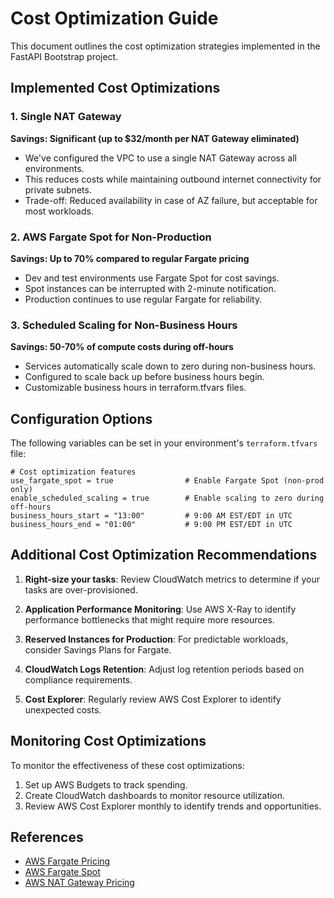 # Cost Optimization Guide

This document outlines the cost optimization strategies implemented in the FastAPI Bootstrap project.

## Implemented Cost Optimizations

### 1. Single NAT Gateway

**Savings: Significant (up to $32/month per NAT Gateway eliminated)**

- We've configured the VPC to use a single NAT Gateway across all environments.
- This reduces costs while maintaining outbound internet connectivity for private subnets.
- Trade-off: Reduced availability in case of AZ failure, but acceptable for most workloads.

### 2. AWS Fargate Spot for Non-Production

**Savings: Up to 70% compared to regular Fargate pricing**

- Dev and test environments use Fargate Spot for cost savings.
- Spot instances can be interrupted with 2-minute notification.
- Production continues to use regular Fargate for reliability.

### 3. Scheduled Scaling for Non-Business Hours

**Savings: 50-70% of compute costs during off-hours**

- Services automatically scale down to zero during non-business hours.
- Configured to scale back up before business hours begin.
- Customizable business hours in terraform.tfvars files.

## Configuration Options

The following variables can be set in your environment's `terraform.tfvars` file:

```hcl
# Cost optimization features
use_fargate_spot = true                # Enable Fargate Spot (non-prod only)
enable_scheduled_scaling = true        # Enable scaling to zero during off-hours
business_hours_start = "13:00"         # 9:00 AM EST/EDT in UTC
business_hours_end = "01:00"           # 9:00 PM EST/EDT in UTC
```

## Additional Cost Optimization Recommendations

1. **Right-size your tasks**: Review CloudWatch metrics to determine if your tasks are over-provisioned.

2. **Application Performance Monitoring**: Use AWS X-Ray to identify performance bottlenecks that might require more resources.

3. **Reserved Instances for Production**: For predictable workloads, consider Savings Plans for Fargate.

4. **CloudWatch Logs Retention**: Adjust log retention periods based on compliance requirements.

5. **Cost Explorer**: Regularly review AWS Cost Explorer to identify unexpected costs.

## Monitoring Cost Optimizations

To monitor the effectiveness of these cost optimizations:

1. Set up AWS Budgets to track spending.
2. Create CloudWatch dashboards to monitor resource utilization.
3. Review AWS Cost Explorer monthly to identify trends and opportunities.

## References

- [AWS Fargate Pricing](https://aws.amazon.com/fargate/pricing/)
- [AWS Fargate Spot](https://aws.amazon.com/blogs/aws/aws-fargate-spot-now-generally-available/)
- [AWS NAT Gateway Pricing](https://aws.amazon.com/vpc/pricing/)